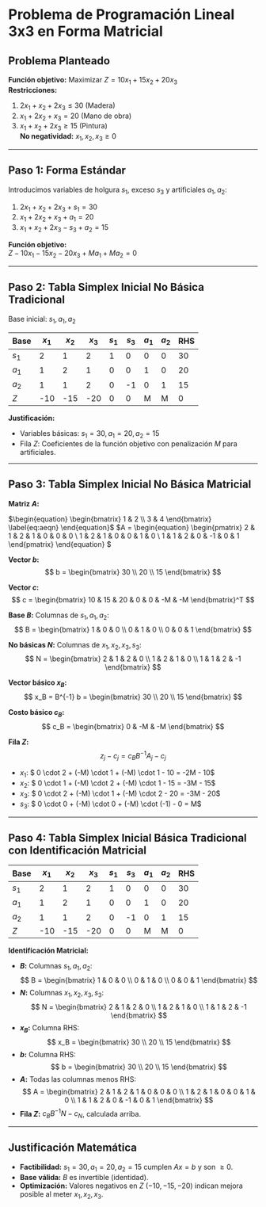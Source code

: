 # Problema de Programación Lineal 3x3 en Forma Matricial

## Problema Planteado

**Función objetivo:** Maximizar $Z = 10x_1 + 15x_2 + 20x_3$  
**Restricciones:**  
1. $2x_1 + x_2 + 2x_3 \leq 30$ (Madera)  
2. $x_1 + 2x_2 + x_3 = 20$ (Mano de obra)  
3. $x_1 + x_2 + 2x_3 \geq 15$ (Pintura)  
**No negatividad:** $x_1, x_2, x_3 \geq 0$

---

## Paso 1: Forma Estándar

Introducimos variables de holgura $s_1$, exceso $s_3$ y artificiales $a_1, a_2$:  

1. $2x_1 + x_2 + 2x_3 + s_1 = 30$  
2. $x_1 + 2x_2 + x_3 + a_1 = 20$  
3. $x_1 + x_2 + 2x_3 - s_3 + a_2 = 15$  

**Función objetivo:**  
$Z - 10x_1 - 15x_2 - 20x_3 + M a_1 + M a_2 = 0$

---

## Paso 2: Tabla Simplex Inicial No Básica Tradicional

Base inicial: $s_1, a_1, a_2$

| Base    | $x_1$ | $x_2$ | $x_3$ | $s_1$ | $s_3$ | $a_1$ | $a_2$ | RHS |
|----------|--------|--------|--------|--------|--------|--------|--------|-----|
| $s_1$   | 2      | 1      | 2      | 1      | 0      | 0      | 0      | 30  |
| $a_1$   | 1      | 2      | 1      | 0      | 0      | 1      | 0      | 20  |
| $a_2$   | 1      | 1      | 2      | 0      | -1     | 0      | 1      | 15  |
| $Z$     | -10    | -15    | -20    | 0      | 0      | M      | M      | 0   |

**Justificación:**  
- Variables básicas: $s_1 = 30, a_1 = 20, a_2 = 15$  
- Fila $Z$: Coeficientes de la función objetivo con penalización $M$ para artificiales.

---

## Paso 3: Tabla Simplex Inicial No Básica Matricial

**Matriz $A$:**  

$\begin{equation}
  \begin{bmatrix}
    1 & 2 \\
    3 & 4 
  \end{bmatrix}
  \label{eq:aeqn}
\end{equation}$
$A = 
\begin{equation}
\begin{pmatrix} 
2 & 1 & 2 & 1 & 0 & 0 & 0 \\ 
1 & 2 & 1 & 0 & 0 & 1 & 0 \\ 
1 & 1 & 2 & 0 & -1 & 0 & 1 
\end{pmatrix}
\end{equation}
$

**Vector $b$:**  
$$
b = \begin{bmatrix} 30 \\ 20 \\ 15 \end{bmatrix}
$$

**Vector $c$:**  
$$
c = \begin{bmatrix} 10 & 15 & 20 & 0 & 0 & -M & -M \end{bmatrix}^T
$$

**Base $B$:** Columnas de $s_1, a_1, a_2$:  
$$
B = \begin{bmatrix} 
1 & 0 & 0 \\ 
0 & 1 & 0 \\ 
0 & 0 & 1 
\end{bmatrix}
$$

**No básicas $N$:** Columnas de $x_1, x_2, x_3, s_3$:  
$$
N = \begin{bmatrix} 
2 & 1 & 2 & 0 \\ 
1 & 2 & 1 & 0 \\ 
1 & 1 & 2 & -1 
\end{bmatrix}
$$

**Vector básico $x_B$:**  
$$
x_B = B^{-1} b = \begin{bmatrix} 30 \\ 20 \\ 15 \end{bmatrix}
$$

**Costo básico $c_B$:**  
$$
c_B = \begin{bmatrix} 0 & -M & -M \end{bmatrix}
$$

**Fila $Z$:**  
$$
z_j - c_j = c_B B^{-1} A_j - c_j
$$
- $x_1$: $ 0 \cdot 2 + (-M) \cdot 1 + (-M) \cdot 1 - 10 = -2M - 10$  
- $x_2$: $ 0 \cdot 1 + (-M) \cdot 2 + (-M) \cdot 1 - 15 = -3M - 15$  
- $x_3$: $ 0 \cdot 2 + (-M) \cdot 1 + (-M) \cdot 2 - 20 = -3M - 20$  
- $s_3$: $ 0 \cdot 0 + (-M) \cdot 0 + (-M) \cdot (-1) - 0 = M$  

---

## Paso 4: Tabla Simplex Inicial Básica Tradicional con Identificación Matricial

| Base    | $x_1$ | $x_2$ | $x_3$ | $s_1$ | $s_3$ | $a_1$ | $a_2$ | RHS |
|----------|--------|--------|--------|--------|--------|--------|--------|-----|
| $s_1$   | 2      | 1      | 2      | 1      | 0      | 0      | 0      | 30  |
| $a_1$   | 1      | 2      | 1      | 0      | 0      | 1      | 0      | 20  |
| $a_2$   | 1      | 1      | 2      | 0      | -1     | 0      | 1      | 15  |
| $Z$     | -10    | -15    | -20    | 0      | 0      | M      | M      | 0   |

**Identificación Matricial:**  
- **$B$:** Columnas $s_1, a_1, a_2$:  
$$
B = \begin{bmatrix} 1 & 0 & 0 \\ 0 & 1 & 0 \\ 0 & 0 & 1 \end{bmatrix}
$$
- **$N$:** Columnas $x_1, x_2, x_3, s_3$:  
$$
N = \begin{bmatrix} 2 & 1 & 2 & 0 \\ 1 & 2 & 1 & 0 \\ 1 & 1 & 2 & -1 \end{bmatrix}
$$
- **$x_B$:** Columna RHS:  
$$
x_B = \begin{bmatrix} 30 \\ 20 \\ 15 \end{bmatrix}
$$
- **$b$:** Columna RHS:  
$$
b = \begin{bmatrix} 30 \\ 20 \\ 15 \end{bmatrix}
$$
- **$A$:** Todas las columnas menos RHS:  
$$
A = \begin{bmatrix} 2 & 1 & 2 & 1 & 0 & 0 & 0 \\ 1 & 2 & 1 & 0 & 0 & 1 & 0 \\ 1 & 1 & 2 & 0 & -1 & 0 & 1 \end{bmatrix}
$$
- **Fila $Z$:** $c_B B^{-1} N - c_N$, calculada arriba.

---

## Justificación Matemática

- **Factibilidad:** $s_1 = 30, a_1 = 20, a_2 = 15$ cumplen $Ax = b$ y son $\geq 0$.  
- **Base válida:** $B$ es invertible (identidad).  
- **Optimización:** Valores negativos en $Z$ ($-10, -15, -20$) indican mejora posible al meter $x_1, x_2, x_3$.
